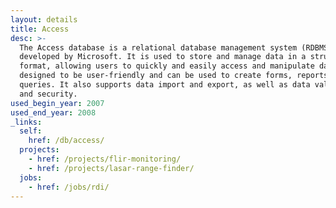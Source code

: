 ```yaml
---
layout: details
title: Access
desc: >-
  The Access database is a relational database management system (RDBMS)
  developed by Microsoft. It is used to store and manage data in a structured
  format, allowing users to quickly and easily access and manipulate data. It is
  designed to be user-friendly and can be used to create forms, reports, and
  queries. It also supports data import and export, as well as data validation
  and security.
used_begin_year: 2007
used_end_year: 2008
_links:
  self:
    href: /db/access/
  projects:
    - href: /projects/flir-monitoring/
    - href: /projects/lasar-range-finder/
  jobs:
    - href: /jobs/rdi/
---
```

